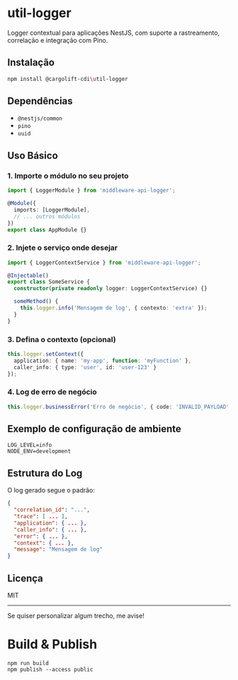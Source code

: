 # util-logger

Logger contextual para aplicações NestJS, com suporte a rastreamento, correlação e integração com Pino.

## Instalação

```bash
npm install @cargolift-cdi\util-logger
```

## Dependências

- `@nestjs/common`
- `pino`
- `uuid`

## Uso Básico

### 1. Importe o módulo no seu projeto

```typescript
import { LoggerModule } from 'middleware-api-logger';

@Module({
  imports: [LoggerModule],
  // ... outros módulos
})
export class AppModule {}
```

### 2. Injete o serviço onde desejar

```typescript
import { LoggerContextService } from 'middleware-api-logger';

@Injectable()
export class SomeService {
  constructor(private readonly logger: LoggerContextService) {}

  someMethod() {
    this.logger.info('Mensagem de log', { contexto: 'extra' });
  }
}
```

### 3. Defina o contexto (opcional)

```typescript
this.logger.setContext({
  application: { name: 'my-app', function: 'myFunction' },
  caller_info: { type: 'user', id: 'user-123' }
});
```

### 4. Log de erro de negócio

```typescript
this.logger.businessError('Erro de negócio', { code: 'INVALID_PAYLOAD' });
```

## Exemplo de configuração de ambiente

```env
LOG_LEVEL=info
NODE_ENV=development
```

## Estrutura do Log

O log gerado segue o padrão:

```json
{
  "correlation_id": "...",
  "trace": [ ... ],
  "application": { ... },
  "caller_info": { ... },
  "error": { ... },
  "context": { ... },
  "message": "Mensagem de log"
}
```

## Licença

MIT

---

Se quiser personalizar algum trecho, me avise!

# Build & Publish
```
npm run build
npm publish --access public
```

